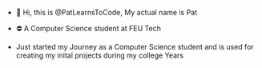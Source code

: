 - 👋 Hi, this is @PatLearnsToCode, My actual name is Pat
- ⛔️ A Computer Science student at FEU Tech

- Just started my Journey as a Computer Science student and is used for creating my inital projects during my college Years
   

<!---
PatLearnsToCode/PatLearnsToCode is a ✨ special ✨ repository because its `README.md` (this file) appears on your GitHub profile.
You can click the Preview link to take a look at your changes.
--->
